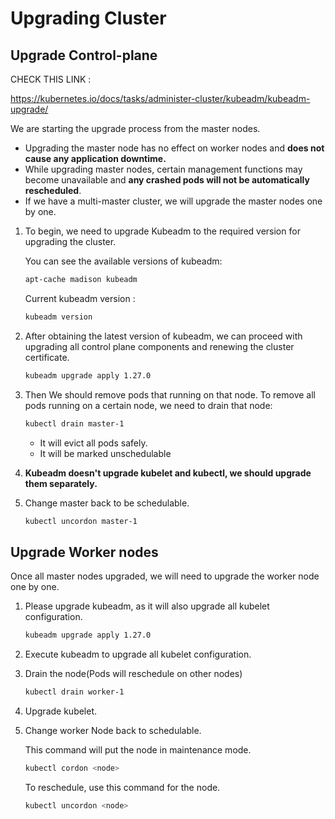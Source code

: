 # Upgrading Cluster
## Upgrade Control-plane

CHECK THIS LINK :

https://kubernetes.io/docs/tasks/administer-cluster/kubeadm/kubeadm-upgrade/

We are starting the upgrade process from the master nodes. 

- Upgrading the master node has no effect on worker nodes and **does not cause any application downtime.**
- While upgrading master nodes, certain management functions may become unavailable and **any crashed pods will not be automatically rescheduled**.
- If we have a multi-master cluster, we will upgrade the master nodes one by one.
1. To begin, we need to upgrade Kubeadm to the required version for upgrading the cluster.
    
    You can see the available versions of kubeadm:
    
    ```bash
    apt-cache madison kubeadm 
    ```
    
    Current kubeadm version :
    
    ```bash
    kubeadm version
    ```
    
2. After obtaining the latest version of kubeadm, we can proceed with upgrading all control plane components and renewing the cluster certificate.
    
    ```bash
    kubeadm upgrade apply 1.27.0
    ```
    
3. Then We should remove pods that running on that node. To remove all pods running on a certain node, we need to drain that node:
    
    ```bash
    kubectl drain master-1
    ```
    
    - It will evict all pods safely.
    - It will be marked unschedulable
4. **Kubeadm doesn't upgrade kubelet and kubectl, we should upgrade them separately.**
5. Change master back to be schedulable.
    
    ```bash
    kubectl uncordon master-1
    ```
    

## Upgrade Worker nodes

Once all master nodes upgraded, we will need to upgrade the worker node one by one.

1. Please upgrade kubeadm, as it will also upgrade all kubelet configuration.
    
    ```bash
    kubeadm upgrade apply 1.27.0
    ```
    
2. Execute kubeadm to upgrade all kubelet configuration.
3. Drain the node(Pods will reschedule on other nodes)
    
    ```bash
    kubectl drain worker-1
    ```
    
4. Upgrade kubelet.
5. Change worker Node back to schedulable.
    
    This command will put the node in maintenance mode.
    
    ```bash
    kubectl cordon <node>
    ```
    
    To reschedule, use this command for the node.
    
    ```bash
    kubectl uncordon <node>
    ```

